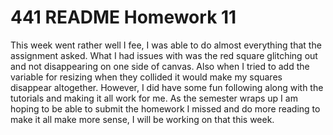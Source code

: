 # 441 README Homework 11
This week went rather well I fee, I was able to do almost everything that the assignment asked. What I had issues with was the red  square glitching out and not disappearing on one side of canvas. Also when I tried to add the variable for resizing when they collided it would make my squares disappear altogether. However, I did have some fun following along with the tutorials and making it all work for me. As the semester wraps up I am hoping to be able to submit the homework I missed and do more reading to make it all make more sense, I will be working on that this week. 
